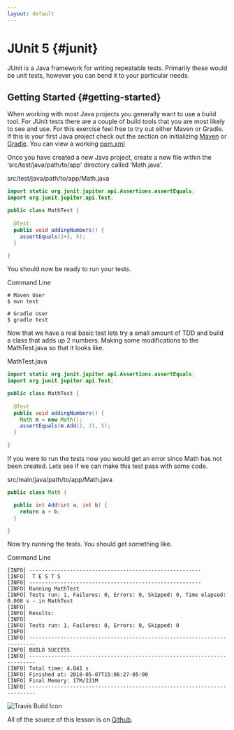 ```yaml
---
layout: default
---
```

# JUnit 5 {#junit}

JUnit is a Java framework for writing repeatable tests. Primarily these would be unit tests, however you can bend it to your particular needs.

## Getting Started {#getting-started}

When working with most Java projects you generally want to use a build tool. For JUnit tests there are a couple of build tools that you are most likely to see and use. For this exercise feel free to try out either Maven or Gradle. If this is your first Java project check out the section on initializing [Maven](https://www.testcookbook.com/book/programming/java/maven.html) or [Gradle](https://www.testcookbook.com/book/programming/java/gradle.html).  You can view a working [pom.xml](https://github.com/testcookbook/junit5/blob/master/pom.xml)

Once you have created a new Java project, create a new file within the ‘src/test/java/path/to/app’ directory called ‘Math.java’.

src/test/java/path/to/app/Math.java

```java
import static org.junit.jupiter.api.Assertions.assertEquals;
import org.junit.jupiter.api.Test;

public class MathTest {
  
  @Test
  public void addingNumbers() {
    assertEquals(2+3, 5);
  }

}
```

You should now be ready to run your tests.

Command Line

```
# Maven User
$ mvn test

# Gradle User
$ gradle test

```

Now that we have a real basic test lets try a small amount of TDD and build a class that adds up 2 numbers. Making some modifications to the MathTest.java so that it looks like.

MathTest.java

```java
import static org.junit.jupiter.api.Assertions.assertEquals;
import org.junit.jupiter.api.Test;

public class MathTest {
  
  @Test
  public void addingNumbers() {
    Math m = new Math();
    assertEquals(m.Add(2, 3), 5);
  }

}
```

If you were to run the tests now you would get an error since Math has not been created. Lets see if we can make this test pass with some code.

src/main/java/path/to/app/Math.java

```java
public class Math {

  public int Add(int a, int b) {
    return a + b;
  }

}
```

Now try running the tests. You should get something like.

Command Line

```
[INFO] -------------------------------------------------------
[INFO]  T E S T S
[INFO] -------------------------------------------------------
[INFO] Running MathTest
[INFO] Tests run: 1, Failures: 0, Errors: 0, Skipped: 0, Time elapsed: 0.008 s - in MathTest
[INFO]
[INFO] Results:
[INFO]
[INFO] Tests run: 1, Failures: 0, Errors: 0, Skipped: 0
[INFO]
[INFO] ------------------------------------------------------------------------
[INFO] BUILD SUCCESS
[INFO] ------------------------------------------------------------------------
[INFO] Total time: 4.041 s
[INFO] Finished at: 2018-05-07T15:06:27-05:00
[INFO] Final Memory: 17M/221M
[INFO] ------------------------------------------------------------------------
```

![Travis Build Icon](https://travis-ci.org/testcookbook/junit5.svg?branch=master)

All of the source of this lesson is on [Github](https://github.com/testcookbook/junit5).


